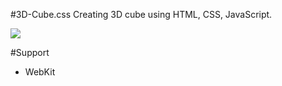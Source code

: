 #3D-Cube.css
Creating 3D cube using HTML, CSS, JavaScript.

![](http://lh5.googleusercontent.com/-UvCbx82xUN8/UyKWIGX5aTI/AAAAAAAADDw/XbU0KSUI4xk/w250-h263-no/250_zps8015bd8a.jpg)

#Support
* WebKit
